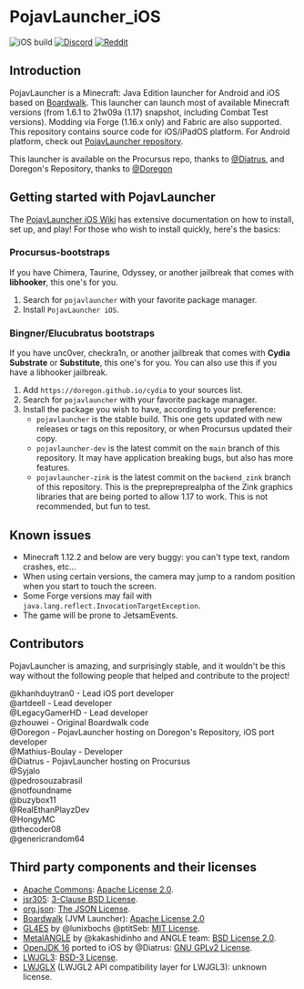 # PojavLauncher_iOS
![iOS build](https://github.com/PojavLauncherTeam/PojavLauncher_iOS/workflows/iOS%20build/badge.svg)
[![Discord](https://img.shields.io/discord/724163890803638273.svg?label=&logo=discord&logoColor=ffffff&color=7389D8&labelColor=6A7EC2)](https://discord.gg/6RpEJda)
[![Reddit](https://img.shields.io/badge/dynamic/json.svg?label=r/PojavLauncher%20member%20count&query=$.data.subscribers&url=https://www.reddit.com/r/PojavLauncher/about.json)](https://reddit.com/r/PojavLauncher)

## Introduction
PojavLauncher is a Minecraft: Java Edition launcher for Android and iOS based on [Boardwalk](https://github.com/zhuowei/Boardwalk). This launcher can launch most of available Minecraft versions (from 1.6.1 to 21w09a (1.17) snapshot, including Combat Test versions). Modding via Forge (1.16.x only) and Fabric are also supported. This repository contains source code for iOS/iPadOS platform. For Android platform, check out [PojavLauncher repository](https://github.com/PojavLauncherTeam/PojavLauncher).

This launcher is available on the Procursus repo, thanks to [@Diatrus](https://twitter.com/Diatrus), and Doregon's Repository, thanks to [@Doregon](https://twitter.com/AdamTunnic)

## Getting started with PojavLauncher

The [PojavLauncher iOS Wiki](https://github.com/PojavLauncherTeam/PojavLauncher_iOS/wiki) has extensive documentation on how to install, set up, and play! For those who wish to install quickly, here's the basics:

### Procursus-bootstraps
If you have Chimera, Taurine, Odyssey, or another jailbreak that comes with **libhooker**, this one's for you.

1. Search for `pojavlauncher` with your favorite package manager.
2. Install `PojavLauncher iOS`.

### Bingner/Elucubratus bootstraps
If you have unc0ver, checkra1n, or another jailbreak that comes with **Cydia Substrate** or **Substitute**, this one's for you. You can also use this if you have a libhooker jailbreak.

1. Add `https://doregon.github.io/cydia` to your sources list.
2. Search for `pojavlauncher` with your favorite package manager.
3. Install the package you wish to have, according to your preference:
   * `pojavlauncher` is the stable build. This one gets updated with new releases or tags on this repository, or when Procursus updated their copy.
   * `pojavlauncher-dev` is the latest commit on the `main` branch of this repository. It may have application breaking bugs, but also has more features.
   * `pojavlauncher-zink` is the latest commit on the `backend_zink` branch of this repository. This is the preprepreprealpha of the Zink graphics libraries that are being ported to allow 1.17 to work. This is not recommended, but fun to test.

## Known issues
* Minecraft 1.12.2 and below are very buggy: you can't type text, random crashes, etc...
* When using certain versions, the camera may jump to a random position when you start to touch the screen.
* Some Forge versions may fail with `java.lang.reflect.InvocationTargetException`.
* The game will be prone to JetsamEvents.

## Contributors
PojavLauncher is amazing, and surprisingly stable, and it wouldn't be this way without the following people that helped and contribute to the project!

@khanhduytran0 - Lead iOS port developer  
@artdeell - Lead developer  
@LegacyGamerHD - Lead developer  
@zhouwei - Original Boardwalk code  
@Doregon - PojavLauncher hosting on Doregon's Repository, iOS port developer  
@Mathius-Boulay - Developer   
@Diatrus - PojavLauncher hosting on Procursus  
@Syjalo  
@pedrosouzabrasil  
@notfoundname  
@buzybox11  
@RealEthanPlayzDev  
@HongyMC  
@thecoder08  
@genericrandom64  

## Third party components and their licenses
- [Apache Commons](https://commons.apache.org): [Apache License 2.0](http://www.apache.org/licenses/LICENSE-2.0.txt).
- [jsr305](https://code.google.com/p/jsr-305): [3-Clause BSD License](http://opensource.org/licenses/BSD-3-Clause).
- [org.json](https://github.com/stleary/JSON-java): [The JSON License](https://www.json.org/license.html).
- [Boardwalk](https://github.com/zhuowei/Boardwalk) (JVM Launcher): [Apache License 2.0](https://github.com/zhuowei/Boardwalk/blob/master/LICENSE)
- [GL4ES](https://github.com/ptitSeb/gl4es) by @lunixbochs @ptitSeb: [MIT License](https://github.com/ptitSeb/gl4es/blob/master/LICENSE).
- [MetalANGLE](https://github.com/kakashidinho/metalangle) by @kakashidinho and ANGLE team: [BSD License 2.0](https://github.com/kakashidinho/metalangle/blob/master/LICENSE).
- [OpenJDK 16](https://www.ios-repo-updates.com/repository/procursus/package/openjdk-16-jre) ported to iOS by @Diatrus: [GNU GPLv2 License](https://openjdk.java.net/legal/gplv2+ce.html).
- [LWJGL3](https://github.com/PojavLauncherTeam/lwjgl3): [BSD-3 License](https://github.com/LWJGL/lwjgl3/blob/master/LICENSE.md).
- [LWJGLX](https://github.com/PojavLauncherTeam/lwjglx) (LWJGL2 API compatibility layer for LWJGL3): unknown license.
